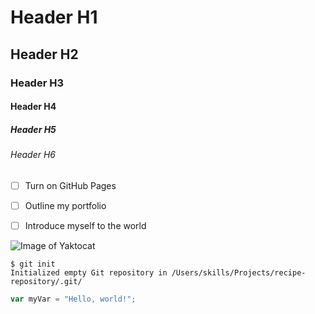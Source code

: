 # Header H1
## Header H2
### Header H3
#### Header H4
##### Header H5
###### Header H6

- [ ] Turn on GitHub Pages
- [ ] Outline my portfolio
- [ ] Introduce myself to the world



![Image of Yaktocat](https://octodex.github.com/images/yaktocat.png)

```
$ git init
Initialized empty Git repository in /Users/skills/Projects/recipe-repository/.git/
```

``` javascript
var myVar = "Hello, world!";
```
